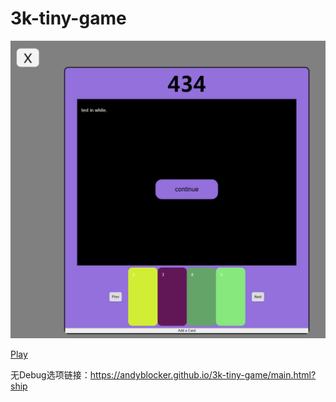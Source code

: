 # 3k-tiny-game

![1](1.png "sample")

[Play](https://andyblocker.github.io/3k-tiny-game/main.html)

无Debug选项链接：https://andyblocker.github.io/3k-tiny-game/main.html?ship
